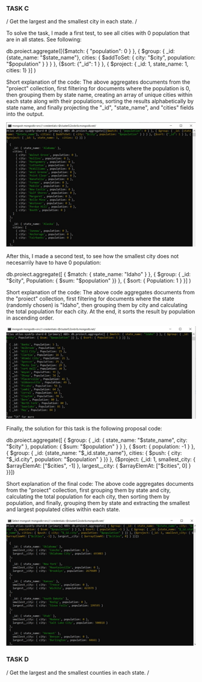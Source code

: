 ### TASK C

/ Get the largest and the smallest city in each state. /

To solve the task, I made a first test, to see all cities with 0 population that are in all states. See following:

db.proiect.aggregate([{$match: { "population": 0 } }, { $group: { _id: {state_name: "$state_name"}, cities: { $addToSet: { city: "$city", population: "$population" } } } }, {$sort: {"_id": 1 } }, { $project: { _id: 1, state_name: 1,  cities: 1} }] )

Short explanation of the code: 
The above aggregates documents from the "proiect" collection, first filtering for documents where the population is 0, then grouping them by state name, creating an array of unique cities within each state along with their populations, sorting the results alphabetically by state name, and finally projecting the "_id", "state_name", and "cities" fields into the output.

![image](https://github.com/MirceaBnd/PROIECT_ABD/blob/main/TASK%20C/Fig1%20Task%20c%20ref%20cities%20with%20population%200%20in%20state%20pr%20MongoDB.jpg)

After this, I made a second test, to see how the smallest city does not necesarrily have to have 0 population:

db.proiect.aggregate([ { $match: { state_name: "Idaho" } }, { $group: { _id: "$city", Population: { $sum: "$population" }} }, { $sort: { Population: 1 } }] )

Short explanation of the code: 
The above code aggregates documents from the "proiect" collection, first filtering for documents where the state (randomly chosen) is "Idaho", then grouping them by city and calculating the total population for each city. At the end, it sorts the result by population in ascending order.

![image](https://github.com/MirceaBnd/PROIECT_ABD/blob/main/TASK%20C/Fig2%20Task%20c%20ref%20small%20city%20not%20necess%20with%200%20population%20pr%20MongoDB.jpg)

Finally, the solution for this task is the following proposal code:

db.proiect.aggregate([ { $group: { _id: { state_name: "$state_name", city: "$city" }, population: { $sum: "$population" } } }, { $sort: { population: -1 } }, { $group: { _id: {state_name: "$_id.state_name"}, cities: { $push: { city: "$_id.city", population: "$population" } }} }, {$project: {_id: 1, smallest_city: { $arrayElemAt: ["$cities", -1] }, largest__city: { $arrayElemAt: ["$cities", 0] } }}])

Short explanation of the final code:
The above code aggregates documents from the "proiect" collection, first grouping them by state and city, calculating the total population for each city, then sorting them by population, and finally, grouping them by state and extracting the smallest and largest populated cities within each state.

![image](https://github.com/MirceaBnd/PROIECT_ABD/blob/main/TASK%20C/Fig3%20Task%20c%20ref%20small%20large%20cities%20per%20state%20pr%20MongoDB.jpg)

### TASK D

/ Get the largest and the smallest counties in each state. /


